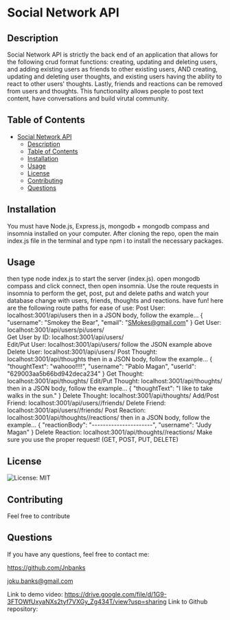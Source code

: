 # Social Network API
    
## Description
Social Network API is strictly the back end of an application that allows for the following crud format functions: creating, updating and deleting users, and adding existing users as friends to other existing users, AND creating, updating and deleting user thoughts, and existing users having the ability to react to other users' thoughts. Lastly, friends and reactions can be removed from users and thoughts. This functionality allows people to post text content, have conversations and build virutal community.
    
## Table of Contents
- [Social Network API](#social-network-api)
  - [Description](#description)
  - [Table of Contents](#table-of-contents)
  - [Installation](#installation)
  - [Usage](#usage)
  - [License](#license)
  - [Contributing](#contributing)
  - [Questions](#questions)
    
## Installation
You must have Node.js, Express.js, mongodb + mongodb compass and insomnia installed on your computer. After cloning the repo, open the main index.js file in the terminal and type npm i to install the necessary packages. 

## Usage
then type node index.js to start the server (index.js). open mongodb compass and click connect, then open insomnia. Use the route requests in insomnia to perform the get, post, put and delete paths and watch your database change with users, friends, thoughts and reactions. have fun! 
here are the following route paths for ease of use: 
Post User: localhost:3001/api/users 
then in a JSON body, follow the example...
{
	"username": "Smokey the Bear",
	"email": "SMokes@gmail.com"
} 
Get User: localhost:3001/api/users/pi/users/  
Get User by ID: localhost:3001/api/users/<userid>  
Edit/Put User:  localhost:3001/api/users/<userid>
follow the JSON example above
Delete User: localhost:3001/api/users/<userid>
Post Thought: localhost:3001/api/thoughts
then in a JSON body, follow the example...
{
	"thoughtText": "wahooo!!!!",
	"username": "Pablo Magan",
	"userId": "629003aa5b66bd942deca234"
}
Get Thought: localhost:3001/api/thoughts/
Edit/Put Thought: localhost:3001/api/thoughts/<thoughtid>
then in a JSON body, follow the example...
{
	"thoughtText": "I like to take walks in the sun."
}
Delete Thought: localhost:3001/api/thoughts/<thoughtid>
Add/Post Friend: localhost:3001/api/users/<userid>/friends/<other-userid>
Delete Friend: localhost:3001/api/users/<userid>/friends/<other-userid>
Post Reaction: localhost:3001/api/thoughts/<thoughtid>/reactions/
then in a JSON body, follow the example...
{
	"reactionBody": "----------------------",
	"username": "Judy Magan"
}
Delete Reaction: localhost:3001/api/thoughts/<thoughtid>/reactions/<reactionid>
Make sure you use the proper request! (GET, POST, PUT, DELETE)
    
## License
![License: MIT](https://img.shields.io/badge/License-MIT-yellow.svg)
    
## Contributing
Feel free to contribute

## Questions
If you have any questions, feel free to contact me:

https://github.com/Jnbanks

joku.banks@gmail.com

Link to demo video: https://drive.google.com/file/d/1G9-3FTOWfUxyaNXs2tyf7VXGy_Zg434T/view?usp=sharing 
Link to Github repository: